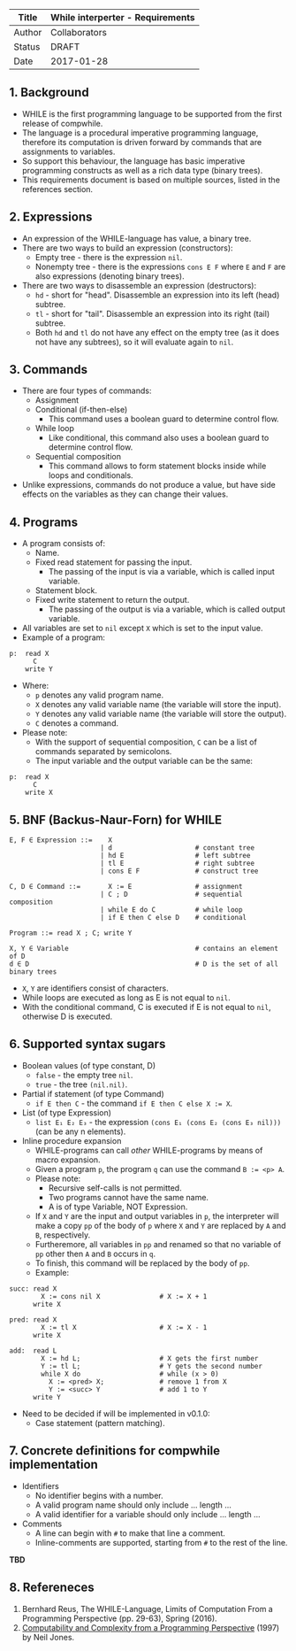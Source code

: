 | Title  | While interperter - Requirements  |
|--------|-----------------------------------|
| Author | Collaborators                     |
| Status | DRAFT                             |
| Date   | 2017-01-28                        |

## 1. Background
* WHILE is the first programming language to be supported from the first
  release of compwhile.
* The language is a procedural imperative programming language, therefore its computation
  is driven forward by commands that are assignments to variables.
* So support this behaviour, the language has basic imperative programming constructs as well as a rich data type (binary trees).
* This requirements document is based on multiple sources, listed in the
  references section.

## 2. Expressions
* An expression of the WHILE-language has value, a binary tree.
* There are two ways to build an expression (constructors):
    * Empty tree - there is the expression `nil`.
    * Nonempty tree - there is the expressions `cons E F` where `E` and `F` are
    also expressions (denoting binary trees).
* There are two ways to disassemble an expression (destructors):
    * `hd` - short for "head". Disassemble an expression into its left (head)
      subtree.
    * `tl` - short for "tail". Disassemble an expression into its right (tail)
      subtree.
    * Both `hd` and `tl` do not have any effect on the empty tree (as it does not
      have any subtrees), so it will evaluate again to `nil`.

## 3. Commands
* There are four types of commands:
    * Assignment
    * Conditional (if-then-else)
        * This command uses a boolean guard to determine control flow.
    * While loop
        * Like conditional, this command also uses a boolean guard to determine control flow.
    * Sequential composition
        * This command allows to form statement blocks inside while loops and
          conditionals.
* Unlike expressions, commands do not produce a value, but have side effects on
  the variables as they can change their values.

## 4. Programs
* A program consists of:
    * Name.
    * Fixed read statement for passing the input.
        * The passing of the input is via a variable, which is called input
          variable.
    * Statement block.
    * Fixed write statement to return the output.
        * The passing of the output is via a variable, which is called output
          variable.
* All variables are set to `nil` except `X` which is set to the input value.
* Example of a program:

```
p:  read X
      C
    write Y
```

  * Where:
    * `p` denotes any valid program name.
    * `X` denotes any valid variable name (the variable will store the input).
    * `Y` denotes any valid variable name (the variable will store the output).
    * `C` denotes a command.
  * Please note:
      * With the support of sequential composition, `C` can be a list of commands
        separated by semicolons.
      * The input variable and the output variable can be the same:

```
p:  read X
      C
    write X
```

## 5. BNF (Backus-Naur-Forn) for WHILE
```
E, F ∈ Expression ::=    X
                       | d                     # constant tree
                       | hd E                  # left subtree
                       | tl E                  # right subtree
                       | cons E F              # construct tree

C, D ∈ Command ::=       X := E                # assignment
                       | C ; D                 # sequential composition
                       | while E do C          # while loop
                       | if E then C else D    # conditional

Program ::= read X ; C; write Y

X, Y ∈ Variable                                # contains an element of D
d ∈ D                                          # D is the set of all binary trees
```
* `X`, `Y` are identifiers consist of characters.
* While loops are executed as long as E is not equal to `nil`.
* With the conditional command, C is executed if E is not equal to `nil`,
  otherwise D is executed.

## 6. Supported syntax sugars
* Boolean values (of type constant, D)
    * `false` - the empty tree `nil`.
    * `true` - the tree `(nil.nil)`.
* Partial if statement (of type Command)
    * `if E then C` - the command `if E then C else X := X`.
* List (of type Expression)
    * `list E₁ E₂ E₃` - the expression `(cons E₁ (cons E₂ (cons E₃ nil)))` (can
      be any n elements).
* Inline procedure expansion
    * WHILE-programs can call *other* WHILE-programs by means of macro expansion.
    * Given a program `p`, the program `q` can use the command `B := <p> A`.
    * Please note:
        * Recursive self-calls is not permitted.
        * Two programs cannot have the same name.
        * A is of type Variable, NOT Expression.
    * If `X` and `Y` are the input and output variables in `p`, the interpreter will make a copy `pp` of the body of `p` where `X` and `Y` are replaced by `A` and `B`, respectively.
    * Furtheremore, all variables in `pp` and renamed so that no variable of `pp`
        other then `A` and `B` occurs in `q`.
    * To finish, this command will be replaced by the body of `pp`.
    * Example:

```
succ: read X
        X := cons nil X               # X := X + 1
      write X

pred: read X
        X := tl X                     # X := X - 1
      write X

add:  read L
        X := hd L;                    # X gets the first number
        Y := tl L;                    # Y gets the second number
        while X do                    # while (x > 0)
          X := <pred> X;              # remove 1 from X
          Y := <succ> Y               # add 1 to Y
      write Y
```

* Need to be decided if will be implemented in v0.1.0:
    * Case statement (pattern matching).

## 7. Concrete definitions for compwhile implementation
* Identifiers
    * No identifier begins with a number.
    * A valid program name should only include ... length ...
    * A valid identifier for a variable should only include ... length ...
* Comments
    * A line can begin with `#` to make that line a comment.
    * Inline-comments are supported, starting from `#` to the rest of the line.

**TBD**
## 8. Refereneces
1. Bernhard Reus, The WHILE-Language, Limits of Computation From a Programming
   Perspective (pp. 29-63), Spring (2016).
2. [Computability and Complexity from a Programming Perspective](http://www.diku.dk/~neil/Comp2book.html) (1997) by Neil Jones.
